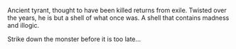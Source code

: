 Ancient tyrant, thought to have been killed returns from exile. Twisted over the years, he is but a shell of what once was. A shell that contains madness and illogic.

Strike down the monster before it is too late...